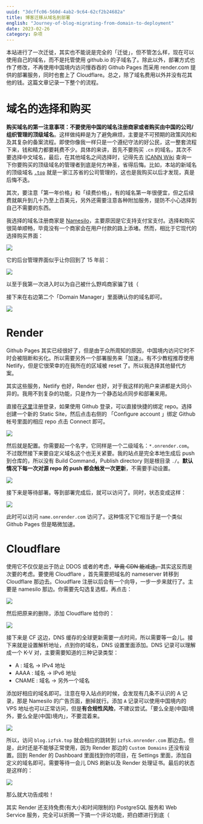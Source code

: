 ```yaml
---
uuid: "3dcffc06-560d-4ab2-9c64-62cf2b24682a"
title: 博客迁移从域名到部署
english: "Journey-of-blog-migrating-from-domain-to-deployment"
date: 2023-02-26
category: 杂项
---
```


本站进行了一次迁徙，其实也不能说是完全的「迁徙」，但不管怎么样，现在可以使用自己的域名，而不是托管使用 github.io 的子域名了。除此以外，部署方式也作了修改，不再使用中国境内访问慢吞吞的 Github Pages 而采用 render.com 提供的部署服务，同时也套上了 Cloudflare。总之，除了域名费用以外并没有花其他的钱。这篇文章记录一下整个的流程。

# 域名的选择和购买

**购买域名的第一注意事项：不要使用中国的域名注册商家或者购买由中国的公司/组织管理的顶级域名**。这样做纯粹是为了避免麻烦，主要是不可预期的政策风险和及其复杂的备案流程。即使你像我一样只是一个遵纪守法的好公民，这一整套流程下来，钱和精力都要耗费不少。具体的来讲，首先不要购买 `.cn` 的域名，其次不要选择中文域名，最后，在其他域名之间选择时，记得先去 [ICANN Wiki](https://icannwiki.org/) 查询一下你要购买的顶级域名的管理者到底是何方神圣，省得后悔。比如，本站的新域名的顶级域名 [`.top`](https://icannwiki.org/Top_Registry) 就是一家江苏省的公司管理的，这也是我购买以后才发现，真是后悔不迭。

其次，要注意「第一年价格」和「续费价格」，有的域名第一年很便宜，但之后续费就飙升到几十乃至上百美元，另外还需要注意各种附加服务，提防不小心选择到自己不需要的东西。

我选择的域名注册商家是 [Namesilo](http://namesilo.com)，主要原因是它支持支付宝支付。选择和购买很简单顺畅，毕竟没有一个商家会在用户付款的路上添堵。然而，相比于它现代的选择购买界面：

![](./assets/main.png)

它的后台管理界面似乎让你回到了 15 年前：

![](./assets/bad.png)

以至于我第一次进入时以为自己被什么野鸡商家骗了钱（

接下来在右边第二个「Domain Manager」里面确认你的域名即可。

![](./assets/div.png)

# Render

Github Pages 其实已经很好了，但是由于众所周知的原因，中国境内访问它时不时会被阻断和劣化。所以需要另外一个部署服务来「加速」。有不少教程推荐使用 Netlify，但是它很荣幸的在我所在的区域被 reset 了。所以我选择其他替代方案。

其实这些服务，Netlify 也好，Render 也好，对于我这样的用户来讲都是大同小异的。我用不到复杂的功能，只是作为一个静态站点同步和部署来用。

直接在[这里](https://dashboard.render.com/register)注册登录，如果使用 Github 登录，可以直接快捷的绑定 repo。选择创建一个新的 Static Site，然后点击右侧的 「Configure account
」绑定 Github 帐号里面的相应 repo 点击 Connect 即可。

![](./assets/start.png)

然后就是配置。你需要起一个名字，它同样是一个二级域名：`*.onrender.com`。不过既然接下来要自定义域名这个也无关紧要。我的站点是完全本地生成后 push 到仓库的，所以没有 Build Command，Publish directory 则是根目录 `./`。**默认情况下每一次对源 repo 的 push 都会触发一次更新**，不需要手动设置。

![](./assets/cfgs.png)

接下来是等待部署。等到部署完成后，就可以访问了。同时，状态变成这样：

![](./assets/oks.png)

此时可以访问 `name.onrender.com` 访问了。这种情况下它相当于是一个类似 Github Pages 但是略微加速。

# Cloudflare

使用它不仅仅是出于防止 DDOS 或者的考虑，<del>毕竟 CDN 能减速。</del>其实这反而是次要的考虑。要使用 Cloudflare ，首先需要把域名的 nameserver 转移到 Cloudflare 那边去。Cloudflare 注册以后会有一个向导，一步一步来就行了。主要是 namesilo 那边。你需要先勾选复选框，再点击：

![](./assets/div2.png)

然后把原来的删除，添加 Cloudflare 给你的：

![](./assets/ns.png)

接下来是 CF 这边，DNS 缓存的全球更新需要一点时间，所以需要等一会儿。接下来就是设置解析地址，点到你的域名，DNS 设置里面添加。DNS 记录可以理解成一个 K-V 对，主要需要知道的三种记录类型：

- A : 域名 -> IPv4 地址
- AAAA : 域名 -> IPv6 地址
- CNAME : 域名 -> 另外一个域名

添加好相应的域名即可。注意在导入站点的时候，会发现有几条不认识的 A 记录，那是 Namesilo 的广告页面，删掉就行。添加 `A` 记录可以使用中国境内的 VPS 地址也可以正常访问，但是**有合规性风险**，不建议尝试。「要么全是(中国)境外，要么全是(中国)境内」，不要混着来。

![](./assets/name.png)

所以，访问 `blog.izfsk.top` 就会相应的跳转到 `izfsk.onrender.com` 那边去。但是，此时还是不能够正常使用，因为 Render 那边的 `Custom Domains` 还没有设置。回到 Render 的 Dashboard 里面找到你的项目，在 Settings 里面，添加自定义的域名即可。需要等待一会儿 DNS 刷新以及 Render 处理证书。最后的状态是这样的：

![](./assets/ok.png)

那么就大功告成啦！


其实 Render 还支持免费(有大小和时间限制的) PostgreSQL 服务和 Web Service 服务，完全可以折腾一下搞一个评论功能，把白嫖进行到底（